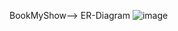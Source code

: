 BookMyShow--> ER-Diagram
![image](https://github.com/user-attachments/assets/ac5994ce-f4dd-4e5e-ac66-495d7b4be714)
